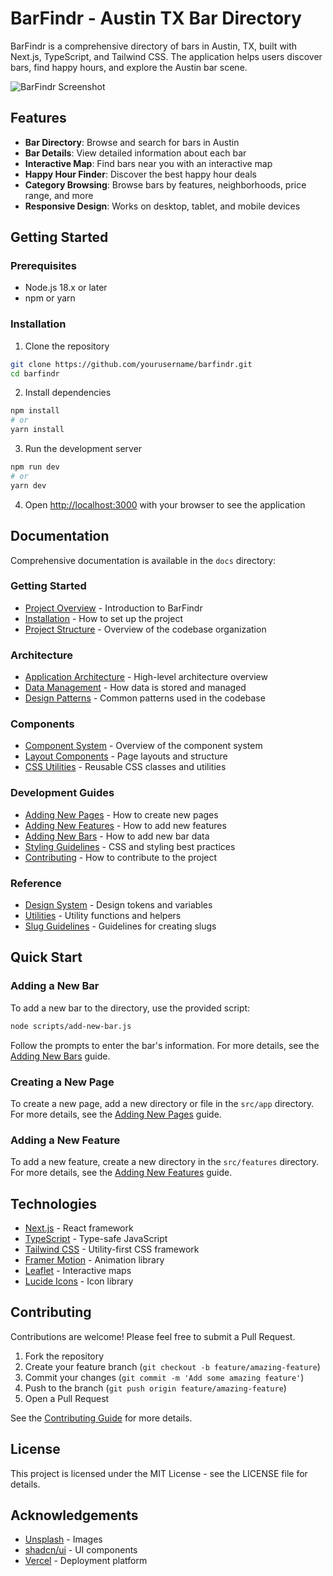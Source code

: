 # BarFindr - Austin TX Bar Directory

BarFindr is a comprehensive directory of bars in Austin, TX, built with Next.js, TypeScript, and Tailwind CSS. The application helps users discover bars, find happy hours, and explore the Austin bar scene.

![BarFindr Screenshot](https://images.unsplash.com/photo-1566417713940-fe7c737a9ef2?q=80&w=2070)

## Features

- **Bar Directory**: Browse and search for bars in Austin
- **Bar Details**: View detailed information about each bar
- **Interactive Map**: Find bars near you with an interactive map
- **Happy Hour Finder**: Discover the best happy hour deals
- **Category Browsing**: Browse bars by features, neighborhoods, price range, and more
- **Responsive Design**: Works on desktop, tablet, and mobile devices

## Getting Started

### Prerequisites

- Node.js 18.x or later
- npm or yarn

### Installation

1. Clone the repository

```bash
git clone https://github.com/yourusername/barfindr.git
cd barfindr
```

2. Install dependencies

```bash
npm install
# or
yarn install
```

3. Run the development server

```bash
npm run dev
# or
yarn dev
```

4. Open [http://localhost:3000](http://localhost:3000) with your browser to see the application

## Documentation

Comprehensive documentation is available in the `docs` directory:

### Getting Started
- [Project Overview](docs/getting-started/project-overview.md) - Introduction to BarFindr
- [Installation](docs/getting-started/installation.md) - How to set up the project
- [Project Structure](docs/getting-started/project-structure.md) - Overview of the codebase organization

### Architecture
- [Application Architecture](docs/architecture/application-architecture.md) - High-level architecture overview
- [Data Management](docs/architecture/data-management.md) - How data is stored and managed
- [Design Patterns](docs/architecture/design-patterns.md) - Common patterns used in the codebase

### Components
- [Component System](docs/components/component-system.md) - Overview of the component system
- [Layout Components](docs/components/layout-system.md) - Page layouts and structure
- [CSS Utilities](docs/components/css-utilities.md) - Reusable CSS classes and utilities

### Development Guides
- [Adding New Pages](docs/guides/adding-new-pages.md) - How to create new pages
- [Adding New Features](docs/guides/adding-new-features.md) - How to add new features
- [Adding New Bars](docs/guides/adding-new-bars.md) - How to add new bar data
- [Styling Guidelines](docs/guides/styling-guidelines.md) - CSS and styling best practices
- [Contributing](docs/guides/contributing.md) - How to contribute to the project

### Reference
- [Design System](docs/reference/design-system.md) - Design tokens and variables
- [Utilities](docs/reference/utilities.md) - Utility functions and helpers
- [Slug Guidelines](docs/reference/slug-guidelines.md) - Guidelines for creating slugs

## Quick Start

### Adding a New Bar

To add a new bar to the directory, use the provided script:

```bash
node scripts/add-new-bar.js
```

Follow the prompts to enter the bar's information. For more details, see the [Adding New Bars](docs/guides/adding-new-bars.md) guide.

### Creating a New Page

To create a new page, add a new directory or file in the `src/app` directory. For more details, see the [Adding New Pages](docs/guides/adding-new-pages.md) guide.

### Adding a New Feature

To add a new feature, create a new directory in the `src/features` directory. For more details, see the [Adding New Features](docs/guides/adding-new-features.md) guide.

## Technologies

- [Next.js](https://nextjs.org/) - React framework
- [TypeScript](https://www.typescriptlang.org/) - Type-safe JavaScript
- [Tailwind CSS](https://tailwindcss.com/) - Utility-first CSS framework
- [Framer Motion](https://www.framer.com/motion/) - Animation library
- [Leaflet](https://leafletjs.com/) - Interactive maps
- [Lucide Icons](https://lucide.dev/) - Icon library

## Contributing

Contributions are welcome! Please feel free to submit a Pull Request.

1. Fork the repository
2. Create your feature branch (`git checkout -b feature/amazing-feature`)
3. Commit your changes (`git commit -m 'Add some amazing feature'`)
4. Push to the branch (`git push origin feature/amazing-feature`)
5. Open a Pull Request

See the [Contributing Guide](docs/guides/contributing.md) for more details.

## License

This project is licensed under the MIT License - see the LICENSE file for details.

## Acknowledgements

- [Unsplash](https://unsplash.com/) - Images
- [shadcn/ui](https://ui.shadcn.com/) - UI components
- [Vercel](https://vercel.com/) - Deployment platform
